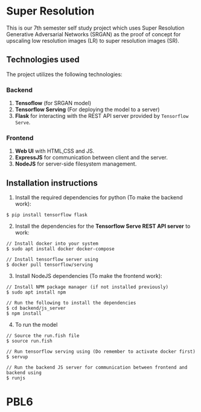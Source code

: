 # Super Resolution
This is our 7th semester self study project which uses Super Resolution Generative Adversarial Networks (SRGAN) as the proof of concept for upscaling low resolution images (LR) to super resolution images (SR).

## Technologies used
The project utilizes the following technologies:

### Backend
1. **Tensoflow** (for SRGAN model)
2. **Tensorflow Serving** (For deploying the model to a server)
3. **Flask** for interacting with the REST API server provided by `Tensorflow Serve`.

### Frontend
1. **Web UI** with HTML,CSS and JS.
2. **ExpressJS** for communication between client and the server.
3. **NodeJS** for server-side filesystem management.

## Installation instructions
1. Install the required dependencies for python (To make the backend work):
```
$ pip install tensorflow flask
```

2. Install the dependencies for the **Tensorflow Serve REST API server** to work:
```
// Install docker into your system
$ sudo apt install docker docker-compose

// Install tensorflow server using
$ docker pull tensorflow/serving
```

3. Install NodeJS dependencies (To make the frontend work):
```
// Install NPM package manager (if not installed previously)
$ sudo apt install npm

// Run the following to install the dependencies
$ cd backend/js_server
$ npm install
```

4. To run the model
```
// Source the run.fish file
$ source run.fish

// Run tensorflow serving using (Do remember to activate docker first)
$ servup

// Run the backend JS server for communication between frontend and backend using
$ runjs
```
# PBL6
